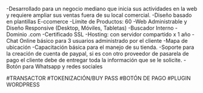 -Desarrollado para un negocio mediano que inicia sus actividades en la web y requiere ampliar sus ventas fuera de su local comercial.
-Diseño basado en plantillas E-ccomerce
-Límite de Productos: 60
-Web Administrable y Diseño Responsive (Desktop, Móviles, Tabletas)
-Buscador Interno
-Dominio .com
-Certificado SSL
-Hosting: con servidor compartido x 1 año
-Chat Online básico para 3 usuarios administrado por el cliente
-Mapa de ubicación
-Capacitación básica para el manejo de su tienda.
-Soporte para la creación de cuenta de paypal, si es con otro proveedor de pasarela de pago el cliente debe de entregar toda la información que se le solicite.
-Botón para Whatsapp y redes sociales

#TRANSACTOR
#TOKENIZACIÓN/BUY PASS
#BOTÓN DE PAGO
#PLUGIN WORDPRESS
